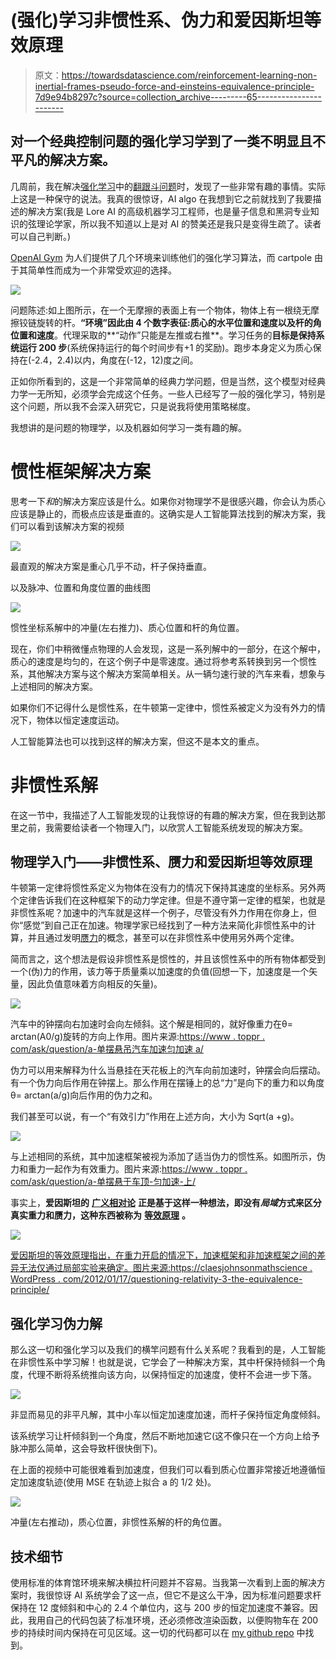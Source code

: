 # (强化)学习非惯性系、伪力和爱因斯坦等效原理

> 原文：<https://towardsdatascience.com/reinforcement-learning-non-inertial-frames-pseudo-force-and-einsteins-equivalence-principle-7d9e94b8297c?source=collection_archive---------65----------------------->

## 对一个经典控制问题的强化学习学到了一类不明显且不平凡的解决方案。

几周前，我在解决[强化学习](https://en.wikipedia.org/wiki/Reinforcement_learning)中的[翻跟斗问题](https://gym.openai.com/envs/CartPole-v1/)时，发现了一些非常有趣的事情。实际上这是一种保守的说法。我真的很惊讶，AI algo 在我想到它之前就找到了我要描述的解决方案(我是 Lore AI 的高级机器学习工程师，也是量子信息和黑洞专业知识的弦理论学家，所以我不知道以上是对 AI 的赞美还是我只是变得生疏了。读者可以自己判断。)

[OpenAI Gym](https://gym.openai.com/) 为人们提供了几个环境来训练他们的强化学习算法，而 cartpole 由于其简单性而成为一个非常受欢迎的选择。

![](img/e283b2e2edd190bcab7e6ed606c91db8.png)

问题陈述:如上图所示，在一个无摩擦的表面上有一个物体，物体上有一根绕无摩擦铰链旋转的杆。**“环境”因此由 4 个数字表征:质心的水平位置和速度以及杆的角位置和速度**。代理采取的**“动作”只能是左推或右推**。学习任务的**目标是保持系统运行 200 步**(系统保持运行的每个时间步有+1 的奖励)。跑步本身定义为质心保持在(-2.4，2.4)以内，角度在(-12，12)度之间。

正如你所看到的，这是一个非常简单的经典力学问题，但是当然，这个模型对经典力学一无所知，必须学会完成这个任务。一些人已经写了一般的强化学习，特别是这个问题，所以我不会深入研究它，只是说我将使用策略梯度。

我想讲的是问题的物理学，以及机器如何学习一类有趣的解。

# 惯性框架解决方案

思考一下*和*的解决方案应该是什么。如果你对物理学不是很感兴趣，你会认为质心应该是静止的，而极点应该是垂直的。这确实是人工智能算法找到的解决方案，我们可以看到该解决方案的视频

![](img/a89d6cb822a029f873e9dc675026b0d1.png)

最直观的解决方案是重心几乎不动，杆子保持垂直。

以及脉冲、位置和角度位置的曲线图

![](img/badd0ba8c1327c9877ff108baea391f9.png)

惯性坐标系解中的冲量(左右推力)、质心位置和杆的角位置。

现在，你们中稍微懂点物理的人会发现，这是一系列解中的一部分，在这个解中，质心的速度是均匀的，在这个例子中是零速度。通过将参考系转换到另一个惯性系，其他解决方案与这个解决方案简单相关。从一辆匀速行驶的汽车来看，想象与上述相同的解决方案。

如果你们不记得什么是惯性系，在牛顿第一定律中，惯性系被定义为没有外力的情况下，物体以恒定速度运动。

人工智能算法也可以找到这样的解决方案，但这不是本文的重点。

# 非惯性系解

在这一节中，我描述了人工智能发现的让我惊讶的有趣的解决方案，但在我到达那里之前，我需要给读者一个物理入门，以欣赏人工智能系统发现的解决方案。

## 物理学入门——非惯性系、赝力和爱因斯坦等效原理

牛顿第一定律将惯性系定义为物体在没有力的情况下保持其速度的坐标系。另外两个定律告诉我们在这种框架下的动力学定律。但是不遵守第一定律的框架，也就是非惯性系呢？加速中的汽车就是这样一个例子，尽管没有外力作用在你身上，但你“感觉”到自己正在加速。物理学家已经找到了一种方法来简化非惯性系中的计算，并且通过发明[赝力](https://en.wikipedia.org/wiki/Fictitious_force)的概念，甚至可以在非惯性系中使用另外两个定律。

简而言之，这个想法是假设非惯性系是惯性的，并且该惯性系中的所有物体都受到一个(伪)力的作用，该力等于质量乘以加速度的负值(回想一下，加速度是一个矢量，因此负值意味着方向相反的矢量)。

![](img/c9c48162feb43fd9e131569fdc504d53.png)

汽车中的钟摆向右加速时会向左倾斜。这个解是相同的，就好像重力在θ= arctan(A0/g)旋转的方向上作用。图片来源:[https://www . toppr . com/ask/question/a-单摆悬吊汽车加速匀加速 a/](https://www.toppr.com/ask/question/a-simple-pendulum-is-suspended-from-the-ceiling-of-a-car-accelerating-uniformly-on-a/)

伪力可以用来解释为什么当悬挂在天花板上的汽车向前加速时，钟摆会向后摆动。有一个伪力向后作用在钟摆上。那么作用在摆锤上的总“力”是向下的重力和以角度θ= arctan(a/g)向后作用的伪力之和。

我们甚至可以说，有一个“有效引力”作用在上述方向，大小为 Sqrt(a +g)。

![](img/a74895e1a59c68395b1354ecc50676fd.png)

与上述相同的系统，其中加速框架被视为添加了适当伪力的惯性系。如图所示，伪力和重力一起作为有效重力。图片来源:[https://www . toppr . com/ask/question/a-单摆悬于车顶-匀加速-上/](https://www.toppr.com/ask/question/a-simple-pendulum-is-suspended-from-the-ceiling-of-a-car-accelerating-uniformly-on-a/)

事实上，**爱因斯坦的** [**广义相对论**](https://en.wikipedia.org/wiki/General_relativity) **正是基于这样一种想法，即没有*局域*方式来区分真实重力和赝力，这种东西被称为** [**等效原理**](https://en.wikipedia.org/wiki/Equivalence_principle) **。**

![](img/04b3d282a15aaf309b7260a15373590a.png)

[爱因斯坦的等效原理指出，在重力开启的情况下，加速框架和非加速框架之间的差异无法仅通过局部实验来确定。图片来源:https://claesjohnsonmathscience . WordPress . com/2012/01/17/questioning-relativity-3-the-equivalence-principle/](https://claesjohnsonmathscience.wordpress.com/2012/01/17/questioning-relativity-3-the-equivalence-principle/)

## 强化学习伪力解

那么这一切和强化学习以及我们的横竿问题有什么关系呢？我看到的是，人工智能在非惯性系中学习解！也就是说，它学会了一种解决方案，其中杆保持倾斜一个角度，代理不断将系统推向该方向，以保持恒定的加速度，使杆不会进一步下落。

![](img/f24345e3bf3b48a9abea56f743c6c67a.png)

非显而易见的非平凡解，其中小车以恒定加速度加速，而杆子保持恒定角度倾斜。

该系统学习让杆倾斜到一个角度，然后不断地加速它(这不像只在一个方向上给予脉冲那么简单，这会导致杆很快倒下)。

在上面的视频中可能很难看到加速度，但我们可以看到质心位置非常接近地遵循恒定加速度轨迹(使用 MSE 在轨迹上拟合 a 的 1/2 处)。

![](img/397ffaf7133ce5473479e4ec8153d769.png)

冲量(左右推动)，质心位置，非惯性系解的杆的角位置。

## 技术细节

使用标准的体育馆环境来解决横拉杆问题并不容易。当我第一次看到上面的解决方案时，我很惊讶 AI 系统学会了这一点，但它不是这么干净，因为标准问题要求杆保持在 12 度倾斜和中心的 2.4 个单位内，这与 200 步的恒定加速度不兼容。因此，我用自己的代码包装了标准环境，还必须修改渲染函数，以便购物车在 200 步的持续时间内保持在可见区域。这一切的代码都可以在 [my github repo](https://github.com/borundev/ReinforcementLearning) 中找到。